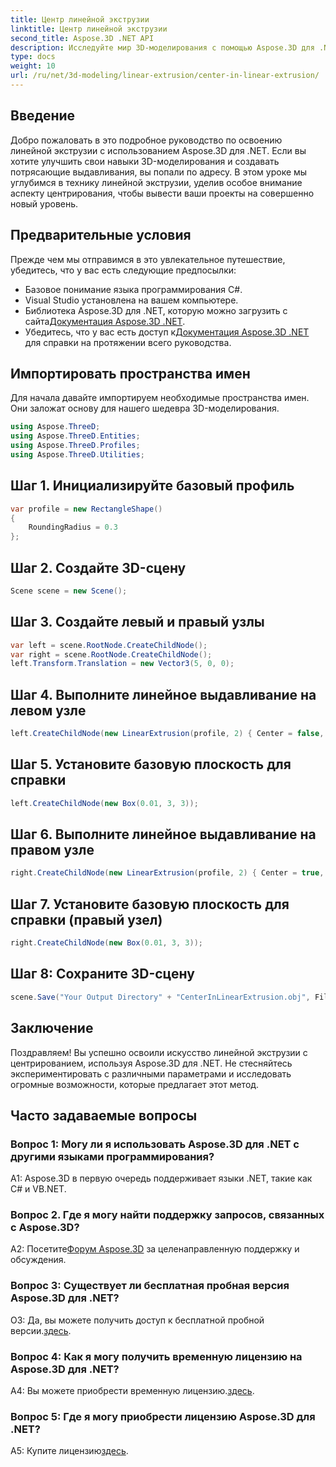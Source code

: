 ```yaml
---
title: Центр линейной экструзии
linktitle: Центр линейной экструзии
second_title: Aspose.3D .NET API
description: Исследуйте мир 3D-моделирования с помощью Aspose.3D для .NET. Сосредоточьте методы линейной экструзии, создавайте потрясающие дизайны и раскрывайте свой творческий потенциал.
type: docs
weight: 10
url: /ru/net/3d-modeling/linear-extrusion/center-in-linear-extrusion/
---
```

## Введение

Добро пожаловать в это подробное руководство по освоению линейной экструзии с использованием Aspose.3D для .NET. Если вы хотите улучшить свои навыки 3D-моделирования и создавать потрясающие выдавливания, вы попали по адресу. В этом уроке мы углубимся в технику линейной экструзии, уделив особое внимание аспекту центрирования, чтобы вывести ваши проекты на совершенно новый уровень.

## Предварительные условия

Прежде чем мы отправимся в это увлекательное путешествие, убедитесь, что у вас есть следующие предпосылки:

- Базовое понимание языка программирования C#.
- Visual Studio установлена на вашем компьютере.
-  Библиотека Aspose.3D для .NET, которую можно загрузить с сайта[Документация Aspose.3D .NET](https://reference.aspose.com/3d/net/).
-  Убедитесь, что у вас есть доступ к[Документация Aspose.3D .NET](https://reference.aspose.com/3d/net/) для справки на протяжении всего руководства.

## Импортировать пространства имен

Для начала давайте импортируем необходимые пространства имен. Они заложат основу для нашего шедевра 3D-моделирования.

```csharp
using Aspose.ThreeD;
using Aspose.ThreeD.Entities;
using Aspose.ThreeD.Profiles;
using Aspose.ThreeD.Utilities;
```

## Шаг 1. Инициализируйте базовый профиль

```csharp
var profile = new RectangleShape()
{
    RoundingRadius = 0.3
};
```

## Шаг 2. Создайте 3D-сцену

```csharp
Scene scene = new Scene();
```

## Шаг 3. Создайте левый и правый узлы

```csharp
var left = scene.RootNode.CreateChildNode();
var right = scene.RootNode.CreateChildNode();
left.Transform.Translation = new Vector3(5, 0, 0);
```

## Шаг 4. Выполните линейное выдавливание на левом узле

```csharp
left.CreateChildNode(new LinearExtrusion(profile, 2) { Center = false, Slices = 3 });
```

## Шаг 5. Установите базовую плоскость для справки

```csharp
left.CreateChildNode(new Box(0.01, 3, 3));
```

## Шаг 6. Выполните линейное выдавливание на правом узле

```csharp
right.CreateChildNode(new LinearExtrusion(profile, 2) { Center = true, Slices = 3 });
```

## Шаг 7. Установите базовую плоскость для справки (правый узел)

```csharp
right.CreateChildNode(new Box(0.01, 3, 3));
```

## Шаг 8: Сохраните 3D-сцену

```csharp
scene.Save("Your Output Directory" + "CenterInLinearExtrusion.obj", FileFormat.WavefrontOBJ);
```

## Заключение

Поздравляем! Вы успешно освоили искусство линейной экструзии с центрированием, используя Aspose.3D для .NET. Не стесняйтесь экспериментировать с различными параметрами и исследовать огромные возможности, которые предлагает этот метод.

## Часто задаваемые вопросы

### Вопрос 1: Могу ли я использовать Aspose.3D для .NET с другими языками программирования?

A1: Aspose.3D в первую очередь поддерживает языки .NET, такие как C# и VB.NET.

### Вопрос 2. Где я могу найти поддержку запросов, связанных с Aspose.3D?

 A2: Посетите[Форум Aspose.3D](https://forum.aspose.com/c/3d/18) за целенаправленную поддержку и обсуждения.

### Вопрос 3: Существует ли бесплатная пробная версия Aspose.3D для .NET?

 О3: Да, вы можете получить доступ к бесплатной пробной версии.[здесь](https://releases.aspose.com/).

### Вопрос 4: Как я могу получить временную лицензию на Aspose.3D для .NET?

 A4: Вы можете приобрести временную лицензию.[здесь](https://purchase.aspose.com/temporary-license/).

### Вопрос 5: Где я могу приобрести лицензию Aspose.3D для .NET?

 A5: Купите лицензию[здесь](https://purchase.aspose.com/buy).
